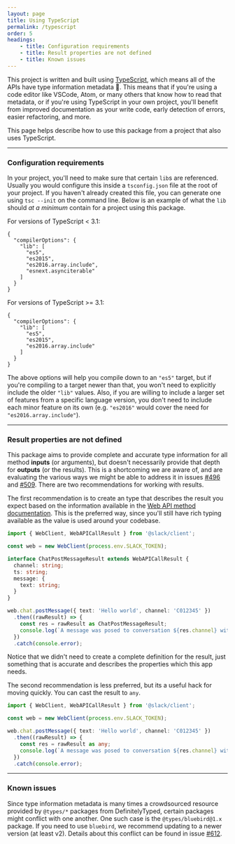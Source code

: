 ```yaml
---
layout: page
title: Using TypeScript
permalink: /typescript
order: 5
headings:
    - title: Configuration requirements
    - title: Result properties are not defined
    - title: Known issues
---
```


This project is written and built using [TypeScript](https://www.typescriptlang.org/), which means all of the APIs
have type information metadata :tada:. This means that if you're using a code editor like VSCode, Atom, or many others
that know how to read that metadata, or if you're using TypeScript in your own project, you'll benefit from improved
documentation as your write code, early detection of errors, easier refactoring, and more.

This page helps describe how to use this package from a project that also uses TypeScript.

---

### Configuration requirements

In your project, you'll need to make sure that certain `lib`s are referenced. Usually you would configure this inside
a `tsconfig.json` file at the root of your project. If you haven't already created this file, you can generate one
using `tsc --init` on the command line. Below is an example of what the `lib` should _at a minimum_ contain for a
project using this package.

For versions of TypeScript < 3.1:
```
{
  "compilerOptions": {
    "lib": [
      "es5",
      "es2015",
      "es2016.array.include",
      "esnext.asynciterable"
    ]
  }
}
```

For versions of TypeScript >= 3.1:
```
{
  "compilerOptions": {
    "lib": [
      "es5",
      "es2015",
      "es2016.array.include"
    ]
  }
}
```

The above options will help you compile down to an `"es5"` target, but if you're compiling to a target newer than that, you won't need to explicitly include the older `"lib"` values. Also, if you are willing to include a larger set of features from a specific language version, you don't need to include each minor feature on its own (e.g. `"es2016"` would cover the need for `"es2016.array.include"`).

---

### Result properties are not defined

This package aims to provide complete and accurate type information for all method **inputs** (or arguments), but
doesn't necessarily provide that depth for **outputs** (or the results). This is a shortcoming we are aware of, and are
evaluating the various ways we might be able to address it in issues
[#496](https://github.com/slackapi/node-slack-sdk/issues/496) and
[#509](https://github.com/slackapi/node-slack-sdk/issues/509). There are two recommendations for working with results.

The first recommendation is to create an type that describes the result you expect based on the information available
in the [Web API method documentation](https://api.slack.com/methods). This is the preferred way, since you'll still
have rich typing available as the value is used around your codebase.

```typescript
import { WebClient, WebAPICallResult } from '@slack/client';

const web = new WebClient(process.env.SLACK_TOKEN);

interface ChatPostMessageResult extends WebAPICallResult {
  channel: string;
  ts: string;
  message: {
    text: string;
  }
}

web.chat.postMessage({ text: 'Hello world', channel: 'C012345' })
  .then((rawResult) => {
    const res = rawResult as ChatPostMessageResult;
    console.log(`A message was posed to conversation ${res.channel} with id ${res.ts} which contains the message ${res.message}`);
  })
  .catch(console.error);
```

Notice that we didn't need to create a complete definition for the result, just something that is accurate and
describes the properties which this app needs.

The second recommendation is less preferred, but its a useful hack for moving quickly. You can cast the result to `any`.

```typescript
import { WebClient, WebAPICallResult } from '@slack/client';

const web = new WebClient(process.env.SLACK_TOKEN);

web.chat.postMessage({ text: 'Hello world', channel: 'C012345' })
  .then((rawResult) => {
    const res = rawResult as any;
    console.log(`A message was posed to conversation ${res.channel} with id ${res.ts} which contains the message ${res.message}`);
  })
  .catch(console.error);
```

---

### Known issues

Since type information metadata is many times a crowdsourced resource provided by `@types/*` packages from
DefinitelyTyped, certain packages might conflict with one another. One such case is the `@types/bluebird@1.x` package.
If you need to use `bluebird`, we recommend updating to a newer version (at least v2). Details about this conflict can
be found in issue [#612](https://github.com/slackapi/node-slack-sdk/issues/612).
